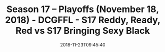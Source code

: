 ---
title: Season 17 – Playoffs (November 18, 2018) - DCGFFL - S17 Reddy, Ready, Red vs
  S17 Bringing Sexy Black
teams-score:
- team: _teams/s17-red.md
  score:
- team: _teams/s17-black.md
  score: 6
mvp: E. Green (Red), JJ Johnson (Black)
game-ball: M. Malysa (Red), A. Pratt (Black)
season: 17
week:
date: '2018-11-23T09:45:40'
pageid: season-17-playoffs-november-18-2018-6704-vs-6688
---
